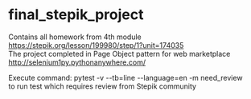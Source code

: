 # final_stepik_project
Contains all homework from 4th module https://stepik.org/lesson/199980/step/1?unit=174035  
The project completed in Page Object pattern for web marketplace http://selenium1py.pythonanywhere.com/

Execute command: pytest -v --tb=line --language=en -m need_review  
to run test which requires review from Stepik community

